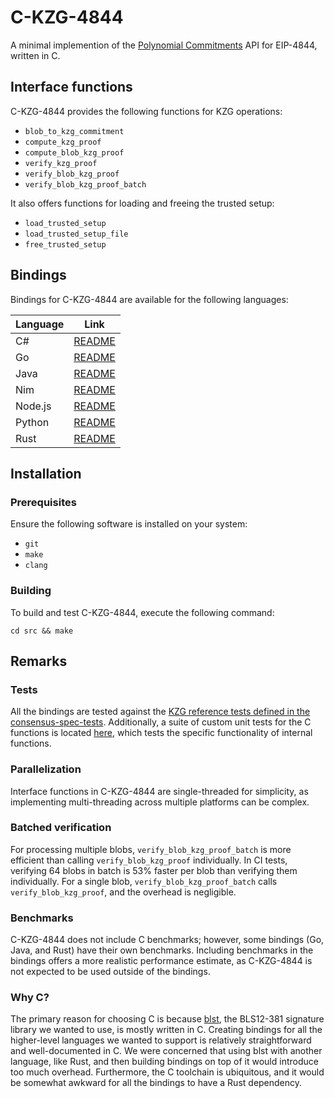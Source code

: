 # C-KZG-4844

A minimal implemention of the [Polynomial
Commitments](https://github.com/ethereum/consensus-specs/blob/dev/specs/deneb/polynomial-commitments.md)
API for EIP-4844, written in C.

## Interface functions

C-KZG-4844 provides the following functions for KZG operations:

- `blob_to_kzg_commitment`
- `compute_kzg_proof`
- `compute_blob_kzg_proof`
- `verify_kzg_proof`
- `verify_blob_kzg_proof`
- `verify_blob_kzg_proof_batch`

It also offers functions for loading and freeing the trusted setup:

- `load_trusted_setup`
- `load_trusted_setup_file`
- `free_trusted_setup`

## Bindings

Bindings for C-KZG-4844 are available for the following languages:

| Language | Link                                 |
|----------|--------------------------------------|
| C#       | [README](bindings/csharp/README.md)  |
| Go       | [README](bindings/go/README.md)      |
| Java     | [README](bindings/java/README.md)    |
| Nim      | [README](bindings/nim/README.md)     |
| Node.js  | [README](bindings/node.js/README.md) |
| Python   | [README](bindings/python/README.md)  |
| Rust     | [README](bindings/rust/README.md)    |

## Installation

### Prerequisites

Ensure the following software is installed on your system:

* `git`
* `make`
* `clang`

### Building

To build and test C-KZG-4844, execute the following command:

```
cd src && make
```

## Remarks

### Tests

All the bindings are tested against the [KZG reference tests defined in the
consensus-spec-tests](https://github.com/ethereum/consensus-spec-tests/tree/master/tests/general/deneb/kzg).
Additionally, a suite of custom unit tests for the C functions is located
[here](https://github.com/ethereum/c-kzg-4844/blob/main/src/test_c_kzg_4844.c),
which tests the specific functionality of internal functions.

### Parallelization

Interface functions in C-KZG-4844 are single-threaded for simplicity, as
implementing multi-threading across multiple platforms can be complex.

### Batched verification

For processing multiple blobs, `verify_blob_kzg_proof_batch` is more efficient
than calling `verify_blob_kzg_proof` individually. In CI tests, verifying 64
blobs in batch is 53% faster per blob than verifying them individually. For a
single blob, `verify_blob_kzg_proof_batch` calls `verify_blob_kzg_proof`, and
the overhead is negligible.

### Benchmarks

C-KZG-4844 does not include C benchmarks; however, some bindings (Go, Java, and
Rust) have their own benchmarks. Including benchmarks in the bindings offers a
more realistic performance estimate, as C-KZG-4844 is not expected to be used
outside of the bindings.

### Why C?

The primary reason for choosing C is because
[blst](https://github.com/supranational/blst), the BLS12-381 signature library
we wanted to use, is mostly written in C. Creating bindings for all the
higher-level languages we wanted to support is relatively straightforward and
well-documented in C. We were concerned that using blst with another language,
like Rust, and then building bindings on top of it would introduce too much
overhead. Furthermore, the C toolchain is ubiquitous, and it would be somewhat
awkward for all the bindings to have a Rust dependency.
